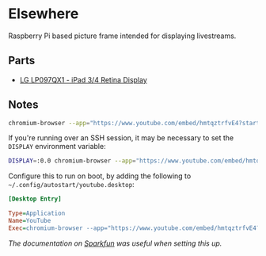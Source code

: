# Elsewhere

Raspberry Pi based picture frame intended for displaying livestreams.

## Parts

- [LG LP097QX1 - iPad 3/4 Retina Display](https://www.adafruit.com/product/1751)

## Notes

```bash
chromium-browser --app="https://www.youtube.com/embed/hmtqztrfvE4?start=0&autoplay=1&mute=1" --start-fullscreen
```

If you're running over an SSH session, it may be necessary to set the `DISPLAY` environment variable:

```bash
DISPLAY=:0.0 chromium-browser --app="https://www.youtube.com/embed/hmtqztrfvE4?start=0&autoplay=1&mute=1" --start-fullscreen
```

Configure this to run on boot, by adding the following to `~/.config/autostart/youtube.desktop`:

```ini
[Desktop Entry]

Type=Application
Name=YouTube
Exec=chromium-browser --app="https://www.youtube.com/embed/hmtqztrfvE4?start=0&autoplay=1&mute=1" --start-fullscreen
```

_The documentation on [Sparkfun](https://learn.sparkfun.com/tutorials/how-to-run-a-raspberry-pi-program-on-startup/all) was useful when setting this up._
